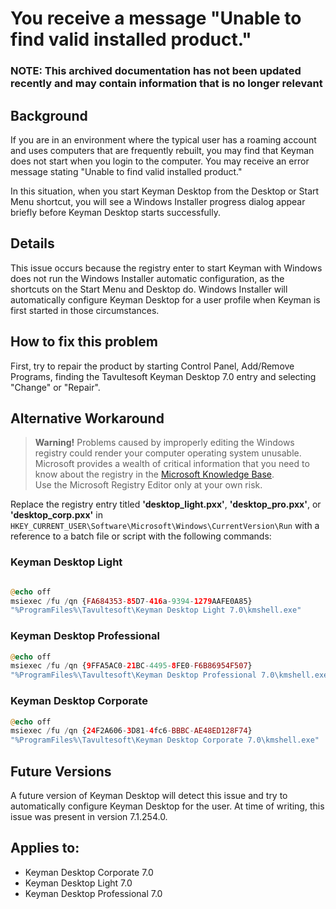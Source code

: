 # You receive a message "Unable to find valid installed product."

### **NOTE**: This archived documentation has not been updated recently and may contain information that is no longer relevant

## Background

If you are in an environment where the typical user has a roaming account and uses computers that are frequently rebuilt, you may find that Keyman does not start when you login to the computer.  You may receive an error message stating "Unable to find valid installed product."

In this situation, when you start Keyman Desktop from the Desktop or Start Menu shortcut, you will see a Windows Installer progress dialog appear briefly before Keyman Desktop starts successfully.

## Details

This issue occurs because the registry enter to start Keyman with Windows does not run the Windows Installer automatic configuration, as the shortcuts on the Start Menu and Desktop do.  Windows Installer will automatically configure Keyman Desktop for a user profile when Keyman is first started in those circumstances.

## How to fix this problem

First, try to repair the product by starting Control Panel, Add/Remove Programs, finding the Tavultesoft Keyman Desktop 7.0 entry and selecting "Change" or "Repair".

## Alternative Workaround

> **Warning!** Problems caused by improperly editing the Windows registry could render your computer operating system unusable. Microsoft provides a wealth of critical information that you need to know about the registry in the [Microsoft Knowledge Base](http://support.microsoft.com/support).  
Use the Microsoft Registry Editor only at your own risk.

Replace the registry entry titled **'desktop_light.pxx'**, **'desktop_pro.pxx'**, or **'desktop_corp.pxx'** in `HKEY_CURRENT_USER\Software\Microsoft\Windows\CurrentVersion\Run` with a reference to a batch file or script with the following commands:

### Keyman Desktop Light

```php

@echo off
msiexec /fu /qn {FA684353-85D7-416a-9394-1279AAFE0A85}
"%ProgramFiles%\Tavultesoft\Keyman Desktop Light 7.0\kmshell.exe"
```

### Keyman Desktop Professional

``` php
@echo off
msiexec /fu /qn {9FFA5AC0-21BC-4495-8FE0-F6B86954F507}
"%ProgramFiles%\Tavultesoft\Keyman Desktop Professional 7.0\kmshell.exe"
```

### Keyman Desktop Corporate

``` php
@echo off
msiexec /fu /qn {24F2A606-3D81-4fc6-BBBC-AE48ED128F74}
"%ProgramFiles%\Tavultesoft\Keyman Desktop Corporate 7.0\kmshell.exe"
```

## Future Versions

A future version of Keyman Desktop will detect this issue and try to automatically configure Keyman Desktop for the user.  At time of writing, this issue was present in version 7.1.254.0.

## Applies to:
 * Keyman Desktop Corporate 7.0
 * Keyman Desktop Light 7.0
 * Keyman Desktop Professional 7.0